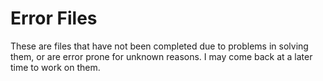 # Error Files
These are files that have not been completed due to problems in solving them, or are error prone for unknown reasons. I may come back at a later time to work on them.

